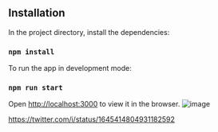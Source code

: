 
## Installation

In the project directory, install the dependencies:
### `npm install`

To run the app in development mode:
### `npm run start`

Open [http://localhost:3000](http://localhost:3000) to view it in the browser.
![image](https://user-images.githubusercontent.com/89574402/230964530-fe599806-c32e-4f15-9a85-b6b7c984cf9a.png)

https://twitter.com/i/status/1645414804931182592
